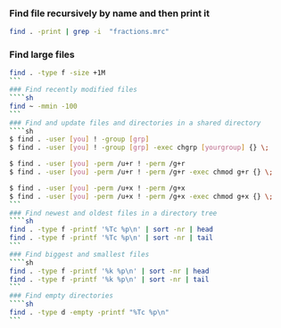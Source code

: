 
### Find file recursively by name and then print it

```sh
find . -print | grep -i  "fractions.mrc"
```


### Find large files
````sh
find . -type f -size +1M
```
### Find recently modified files
````sh
find ~ -mmin -100
```
### Find and update files and directories in a shared directory
````sh
$ find . -user [you] ! -group [grp]
$ find . -user [you] ! -group [grp] -exec chgrp [yourgroup] {} \;

$ find . -user [you] -perm /u+r ! -perm /g+r
$ find . -user [you] -perm /u+r ! -perm /g+r -exec chmod g+r {} \;

$ find . -user [you] -perm /u+x ! -perm /g+x
$ find . -user [you] -perm /u+x ! -perm /g+x -exec chmod g+x {} \;
```
### Find newest and oldest files in a directory tree
````sh
find . -type f -printf '%Tc %p\n' | sort -nr | head
find . -type f -printf '%Tc %p\n' | sort -nr | tail
```
### Find biggest and smallest files
````sh
find . -type f -printf '%k %p\n' | sort -nr | head
find . -type f -printf '%k %p\n' | sort -nr | tail
```
### Find empty directories
````sh
find . -type d -empty -printf "%Tc %p\n"
```
